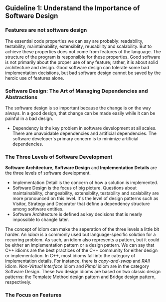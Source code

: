 ##  Guideline 1: Understand the Importance of Software Design
### Features are not software design
The essential code properties we can say are probably: readability, testability, maintainability, extensiblity, reusability and scalability.
But to achieve these properties does not come from features of the language. The structure of the program is responsible for these properties.
Good software is not primarily about the proper use of any feature; rather, it is about solid architecture and design. Good software design can tolerate some bad implementation decisiions, but bad software design cannot be saved by the heroic use of features alone.
### Software Design: The Art of Managing Dependencies and Abstractions
The software design is so important because the change is on the way always. In a good design, that change can be made easily while it can be painful in a bad design.
- Dependency is the key problem in software development at all scales.
There are unavoidable dependencies and artificial dependencies. The software developer's primary concern is to minimize artificial dependencies.

### The Three Levels of Software Development
**Software Architecture**, **Software Design** and **Implementation Details** are the three levels of software development.
- Implementation Detail is the concern of how a solution is implemented.
- Software Design is the focus of big picture. Questions about maintainability, changeability, extensiblity, testability and scalability are more pronounced on this level. It's the level of design patterns such as Visitor, Strategy and Decorator that define a dependency structure among software entities.
- Software Architecture is defined as key decisions that is nearly impossible to changle later.

The concept of idiom can make the seperation of the three levels a little bit harder. An *idiom* is a commonly used but language-specific solution for a recurring problem. As such, an idiom also represents a pattern, but it could be either an implementation pattern or a design pattern. We can say that C++ idioms are the best practices of the C++ community for either design or implementation. In C++, most idioms fall into the category of implementation details. For instance, there is *copy-and-swap* and *RAII* idiom. *Non-Virtual Interface* idiom and *Pimpl* idiom are in the category Software Design. These two design idioms are based on two classic design patterns: the Template Method design pattern and Bridge design pattern, respectively.

### The Focus on Features
